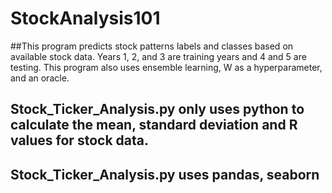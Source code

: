 # StockAnalysis101

##This program predicts stock patterns labels and classes based on available stock data. Years 1, 2, and 3 are training years and 4 and 5 are testing. This program also uses ensemble learning, W as a hyperparameter, and an oracle. 

## Stock_Ticker_Analysis.py only uses python to calculate the mean, standard deviation and R values for stock data.
## Stock_Ticker_Analysis.py uses pandas, seaborn
